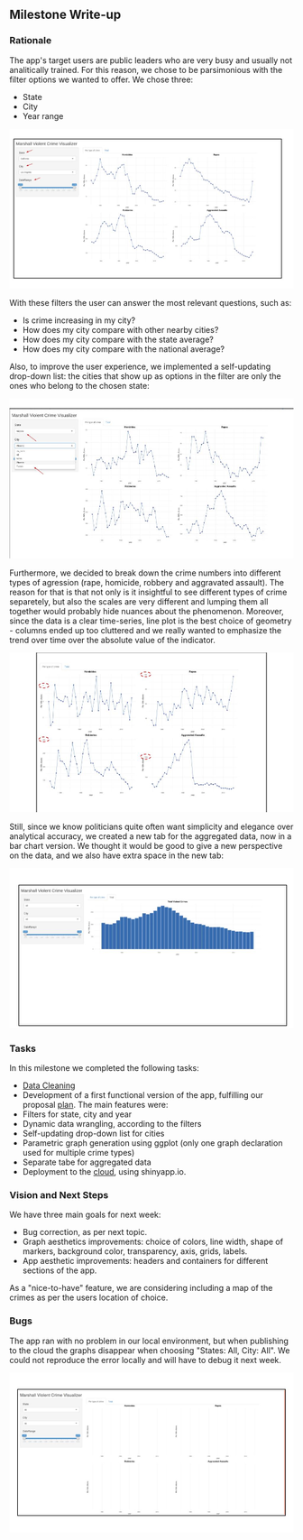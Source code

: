 
Milestone Write-up
------------------

### Rationale

The app's target users are public leaders who are very busy and usually not analitically trained. For this reason, we chose to be parsimonious with the filter options we wanted to offer. We chose three:

-   State
-   City
-   Year range

![**Figure 1: Filters.**](../img/img1.jpg)

With these filters the user can answer the most relevant questions, such as:

-   Is crime increasing in my city?
-   How does my city compare with other nearby cities?
-   How does my city compare with the state average?
-   How does my city compare with the national average?

Also, to improve the user experience, we implemented a self-updating drop-down list: the cities that show up as options in the filter are only the ones who belong to the chosen state:

![**Figure 2: Self-updating drop-down list.**](../img/img2.jpg)

Furthermore, we decided to break down the crime numbers into different types of agression (rape, homicide, robbery and aggravated assault). The reason for that is that not only is it insightful to see different types of crime separetely, but also the scales are very different and lumping them all together would probably hide nuances about the phenomenon. Moreover, since the data is a clear time-series, line plot is the best choice of geometry - columns ended up too cluttered and we really wanted to emphasize the trend over time over the absolute value of the indicator.

![**Figure 3: Different graphs for different crime types - scales don't always match.**](../img/img3.jpg)

Still, since we know politicians quite often want simplicity and elegance over analytical accuracy, we created a new tab for the aggregated data, now in a bar chart version. We thought it would be good to give a new perspective on the data, and we also have extra space in the new tab:

![**Figure 4: Aggregated view.**](../img/img4.jpg)

### Tasks

In this milestone we completed the following tasks:

-   [Data Cleaning](script_clean_data.R)
-   Development of a first functional version of the app, fulfilling our proposal [plan](README.md). The main features were:
-   Filters for state, city and year
-   Dynamic data wrangling, according to the filters
-   Self-updating drop-down list for cities
-   Parametric graph generation using ggplot (only one graph declaration used for multiple crime types)
-   Separate tabe for aggregated data
-   Deployment to the [cloud](https://olivia-lin.shinyapps.io/crime_visualizer/), using shinyapp.io.

### Vision and Next Steps

We have three main goals for next week:

-   Bug correction, as per next topic.
-   Graph aesthetics improvements: choice of colors, line width, shape of markers, background color, transparency, axis, grids, labels.
-   App aesthetic improvements: headers and containers for different sections of the app.

As a "nice-to-have" feature, we are considering including a map of the crimes as per the users location of choice.

### Bugs

The app ran with no problem in our local environment, but when publishing to the cloud the graphs disappear when choosing "States: All, City: All". We could not reproduce the error locally and will have to debug it next week.

![**Figure 5: Bug - Graphs disappear when selecting all states and cities**](../img/img5.jpg)
